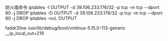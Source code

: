 防火墙命令
 iptables -I OUTPUT -d 39.106.233.176/32 -p tcp -m tcp --dport 80 -j DROP
 iptables -D OUTPUT -d 39.106.233.176/32 -p tcp -m tcp --dport 80 -j DROP
 iptables -nvL OUTPUT

 faddr2line /usr/lib/debug/boot/vmlinux-5.15.0-113-generic __ip_local_out+219